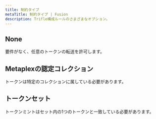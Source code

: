```yaml
---
title: 制約タイプ
metaTitle: 制約タイプ | Fusion
description: Trifle構成ルールのさまざまなオプション。
---
```


## None

要件がなく、任意のトークンの転送を許可します。

## Metaplexの認定コレクション

トークンは特定のコレクションに属している必要があります。

## トークンセット

トークンミントはセット内の1つのトークンと一致している必要があります。